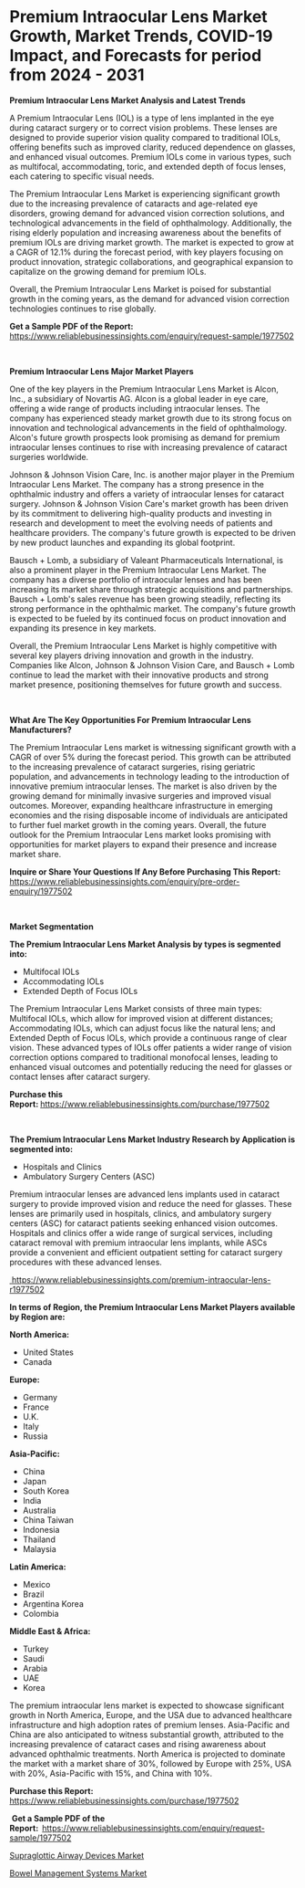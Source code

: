<p><h1>Premium Intraocular Lens Market Growth, Market Trends, COVID-19 Impact, and Forecasts for period from 2024 - 2031</h1></p><p><strong>Premium Intraocular Lens Market Analysis and Latest Trends</strong></p>
<p><p>A Premium Intraocular Lens (IOL) is a type of lens implanted in the eye during cataract surgery or to correct vision problems. These lenses are designed to provide superior vision quality compared to traditional IOLs, offering benefits such as improved clarity, reduced dependence on glasses, and enhanced visual outcomes. Premium IOLs come in various types, such as multifocal, accommodating, toric, and extended depth of focus lenses, each catering to specific visual needs.</p><p>The Premium Intraocular Lens Market is experiencing significant growth due to the increasing prevalence of cataracts and age-related eye disorders, growing demand for advanced vision correction solutions, and technological advancements in the field of ophthalmology. Additionally, the rising elderly population and increasing awareness about the benefits of premium IOLs are driving market growth. The market is expected to grow at a CAGR of 12.1% during the forecast period, with key players focusing on product innovation, strategic collaborations, and geographical expansion to capitalize on the growing demand for premium IOLs.</p><p>Overall, the Premium Intraocular Lens Market is poised for substantial growth in the coming years, as the demand for advanced vision correction technologies continues to rise globally.</p></p>
<p><strong>Get a Sample PDF of the Report:&nbsp;</strong> <a href="https://www.reliablebusinessinsights.com/enquiry/request-sample/1977502">https://www.reliablebusinessinsights.com/enquiry/request-sample/1977502</a></p>
<p>&nbsp;</p>
<p><strong>Premium Intraocular Lens Major Market Players</strong></p>
<p><p>One of the key players in the Premium Intraocular Lens Market is Alcon, Inc., a subsidiary of Novartis AG. Alcon is a global leader in eye care, offering a wide range of products including intraocular lenses. The company has experienced steady market growth due to its strong focus on innovation and technological advancements in the field of ophthalmology. Alcon's future growth prospects look promising as demand for premium intraocular lenses continues to rise with increasing prevalence of cataract surgeries worldwide.</p><p>Johnson & Johnson Vision Care, Inc. is another major player in the Premium Intraocular Lens Market. The company has a strong presence in the ophthalmic industry and offers a variety of intraocular lenses for cataract surgery. Johnson & Johnson Vision Care's market growth has been driven by its commitment to delivering high-quality products and investing in research and development to meet the evolving needs of patients and healthcare providers. The company's future growth is expected to be driven by new product launches and expanding its global footprint.</p><p>Bausch + Lomb, a subsidiary of Valeant Pharmaceuticals International, is also a prominent player in the Premium Intraocular Lens Market. The company has a diverse portfolio of intraocular lenses and has been increasing its market share through strategic acquisitions and partnerships. Bausch + Lomb's sales revenue has been growing steadily, reflecting its strong performance in the ophthalmic market. The company's future growth is expected to be fueled by its continued focus on product innovation and expanding its presence in key markets.</p><p>Overall, the Premium Intraocular Lens Market is highly competitive with several key players driving innovation and growth in the industry. Companies like Alcon, Johnson & Johnson Vision Care, and Bausch + Lomb continue to lead the market with their innovative products and strong market presence, positioning themselves for future growth and success.</p></p>
<p>&nbsp;</p>
<p><strong>What Are The Key Opportunities For Premium Intraocular Lens Manufacturers?</strong></p>
<p><p>The Premium Intraocular Lens market is witnessing significant growth with a CAGR of over 5% during the forecast period. This growth can be attributed to the increasing prevalence of cataract surgeries, rising geriatric population, and advancements in technology leading to the introduction of innovative premium intraocular lenses. The market is also driven by the growing demand for minimally invasive surgeries and improved visual outcomes. Moreover, expanding healthcare infrastructure in emerging economies and the rising disposable income of individuals are anticipated to further fuel market growth in the coming years. Overall, the future outlook for the Premium Intraocular Lens market looks promising with opportunities for market players to expand their presence and increase market share.</p></p>
<p><strong>Inquire or Share Your Questions If Any Before Purchasing This Report:</strong> <a href="https://www.reliablebusinessinsights.com/enquiry/pre-order-enquiry/1977502">https://www.reliablebusinessinsights.com/enquiry/pre-order-enquiry/1977502</a></p>
<p>&nbsp;</p>
<p><strong>Market Segmentation</strong></p>
<p><strong>The Premium Intraocular Lens Market Analysis by types is segmented into:</strong></p>
<p><ul><li>Multifocal IOLs</li><li>Accommodating IOLs</li><li>Extended Depth of Focus IOLs</li></ul></p>
<p><p>The Premium Intraocular Lens Market consists of three main types: Multifocal IOLs, which allow for improved vision at different distances; Accommodating IOLs, which can adjust focus like the natural lens; and Extended Depth of Focus IOLs, which provide a continuous range of clear vision. These advanced types of IOLs offer patients a wider range of vision correction options compared to traditional monofocal lenses, leading to enhanced visual outcomes and potentially reducing the need for glasses or contact lenses after cataract surgery.</p></p>
<p><strong>Purchase this Report:&nbsp;</strong><a href="https://www.reliablebusinessinsights.com/purchase/1977502">https://www.reliablebusinessinsights.com/purchase/1977502</a></p>
<p>&nbsp;</p>
<p><strong>The Premium Intraocular Lens Market Industry Research by Application is segmented into:</strong></p>
<p><ul><li>Hospitals and Clinics</li><li>Ambulatory Surgery Centers (ASC)</li></ul></p>
<p><p>Premium intraocular lenses are advanced lens implants used in cataract surgery to provide improved vision and reduce the need for glasses. These lenses are primarily used in hospitals, clinics, and ambulatory surgery centers (ASC) for cataract patients seeking enhanced vision outcomes. Hospitals and clinics offer a wide range of surgical services, including cataract removal with premium intraocular lens implants, while ASCs provide a convenient and efficient outpatient setting for cataract surgery procedures with these advanced lenses.</p></p>
<p><a href="https://www.reliablebusinessinsights.com/premium-intraocular-lens-r1977502">&nbsp;https://www.reliablebusinessinsights.com/premium-intraocular-lens-r1977502</a></p>
<p><strong>In terms of Region, the Premium Intraocular Lens Market Players available by Region are:</strong></p>
<p>
    <p> <strong> North America: </strong>
        <ul>
            <li>United States</li>
            <li>Canada</li>
        </ul>
        </p> 
    <p> <strong> Europe: </strong>
        <ul>
            <li>Germany</li>
            <li>France</li>
            <li>U.K.</li>
            <li>Italy</li>
            <li>Russia</li>
        </ul>
        </p> 
    <p> <strong> Asia-Pacific: </strong>
        <ul>
            <li>China</li>
            <li>Japan</li>
            <li>South Korea</li>
            <li>India</li>
            <li>Australia</li>
            <li>China Taiwan</li>
            <li>Indonesia</li>
            <li>Thailand</li>
            <li>Malaysia</li>
        </ul>
        </p> 
    <p> <strong> Latin America: </strong>
        <ul>
            <li>Mexico</li>
            <li>Brazil</li>
            <li>Argentina Korea</li>
            <li>Colombia</li>
        </ul>
        </p> 
    <p> <strong> Middle East & Africa: </strong>
        <ul>
            <li>Turkey</li>
            <li>Saudi</li>
            <li>Arabia</li>
            <li>UAE</li>
            <li>Korea</li>
        </ul>
    </p>
    </p>
<p><p>The premium intraocular lens market is expected to showcase significant growth in North America, Europe, and the USA due to advanced healthcare infrastructure and high adoption rates of premium lenses. Asia-Pacific and China are also anticipated to witness substantial growth, attributed to the increasing prevalence of cataract cases and rising awareness about advanced ophthalmic treatments. North America is projected to dominate the market with a market share of 30%, followed by Europe with 25%, USA with 20%, Asia-Pacific with 15%, and China with 10%.</p></p>
<p><strong>Purchase this Report: </strong><a href="https://www.reliablebusinessinsights.com/purchase/1977502">https://www.reliablebusinessinsights.com/purchase/1977502</a></p>
<p>&nbsp;<strong>Get a Sample PDF of the Report:&nbsp;&nbsp;</strong><a href="https://www.reliablebusinessinsights.com/enquiry/request-sample/1977502">https://www.reliablebusinessinsights.com/enquiry/request-sample/1977502</a></p>
<p><strong></strong></p>
<p><p><a href="https://github.com/susanjprice2023/Market-Research-Report-List-2/blob/main/supraglottic-airway-devices-market.md">Supraglottic Airway Devices Market</a></p><p><a href="https://github.com/dmmanir420/Market-Research-Report-List-2/blob/main/bowel-management-systems-market.md">Bowel Management Systems Market</a></p></p>